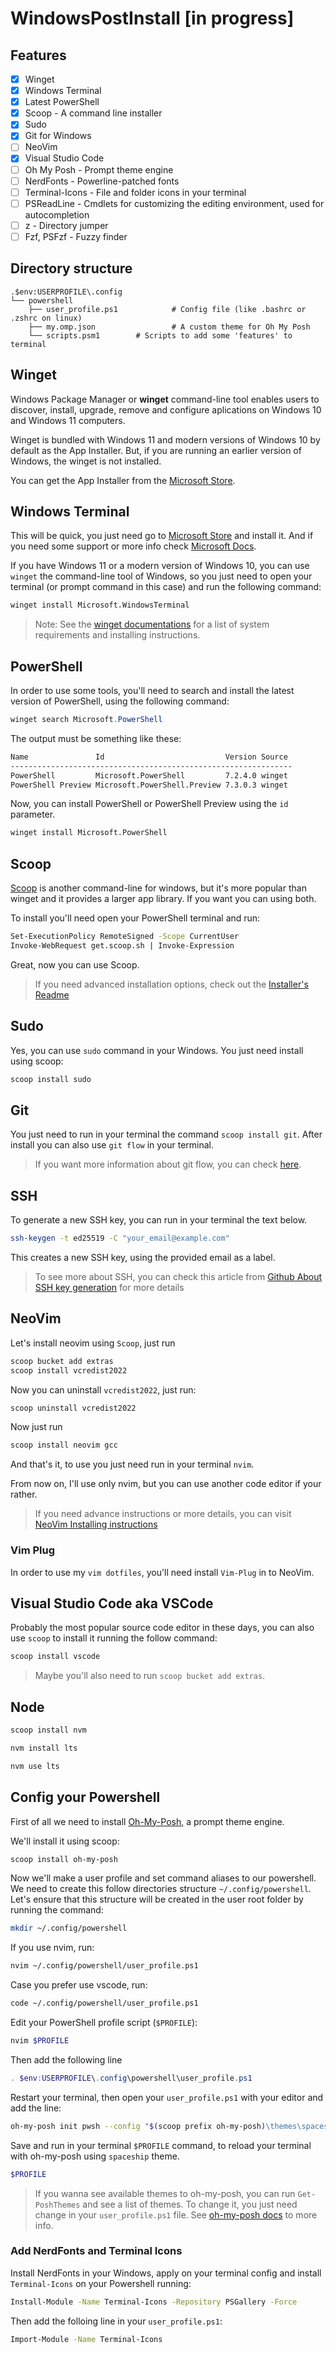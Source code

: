 # WindowsPostInstall [in progress]

## Features

- [x] Winget
- [x] Windows Terminal
- [x] Latest PowerShell
- [x] Scoop - A command line installer
- [x] Sudo
- [x] Git for Windows
- [ ] NeoVim
- [x] Visual Studio Code
- [ ] Oh My Posh - Prompt theme engine
- [ ] NerdFonts - Powerline-patched fonts
- [ ] Terminal-Icons - File and folder icons in your terminal
- [ ] PSReadLine - Cmdlets for customizing the editing environment, used for autocompletion
- [ ] z - Directory jumper
- [ ] Fzf, PSFzf - Fuzzy finder

## Directory structure

    .$env:USERPROFILE\.config
    └── powershell
    	├── user_profile.ps1        	# Config file (like .bashrc or .zshrc on linux)
    	├── my.omp.json                 # A custom theme for Oh My Posh
    	└── scripts.psm1		# Scripts to add some 'features' to terminal

## Winget

Windows Package Manager or **winget** command-line tool enables users to
discover, install, upgrade, remove and configure aplications on Windows 10 and
Windows 11 computers.

Winget is bundled with Windows 11 and modern versions of Windows 10 by default
as the App Installer. But, if you are running an earlier version of Windows, the
winget is not installed.

You can get the App Installer from the [Microsoft Store](https://www.microsoft.com/p/app-installer/9nblggh4nns1#activetab=pivot:overviewtab).

## Windows Terminal

This will be quick, you just need go to [Microsoft Store](https://aka.ms/terminal) and install it. And if you need some support or more info check [Microsoft Docs](https://docs.microsoft.com/en-us/windows/terminal/install).

If you have Windows 11 or a modern version of Windows 10, you can use `winget` the command-line tool of Windows, so you just need to open your terminal (or prompt command in this case) and run the following command:

```bash
winget install Microsoft.WindowsTerminal
```

> Note: See the [winget documentations](https://docs.microsoft.com/en-us/windows/package-manager/winget) for a list of system requirements and installing instructions.

## PowerShell

In order to use some tools, you'll need to search and install the latest version of PowerShell, using the following command:

```Powershell
winget search Microsoft.PowerShell
```

The output must be something like these:

```bash
Name               Id                           Version Source
---------------------------------------------------------------
PowerShell         Microsoft.PowerShell         7.2.4.0 winget
PowerShell Preview Microsoft.PowerShell.Preview 7.3.0.3 winget
```

Now, you can install PowerShell or PowerShell Preview using the `id` parameter.

```bash
winget install Microsoft.PowerShell
```

## Scoop

[Scoop](https://scoop.sh/) is another command-line for windows, but it's more popular than winget and it provides a larger app library. If you want you can using both.

To install you'll need open your PowerShell terminal and run:

```bash
Set-ExecutionPolicy RemoteSigned -Scope CurrentUser
Invoke-WebRequest get.scoop.sh | Invoke-Expression
```

Great, now you can use Scoop.

> If you need advanced installation options, check out the [Installer's Readme](https://github.com/ScoopInstaller/Install#readme)

## Sudo

Yes, you can use `sudo` command in your Windows. You just need install using scoop:

```bash
scoop install sudo
```

## Git

You just need to run in your terminal the command `scoop install git`. After
install you can also use `git flow` in your terminal.

> If you want more information about git flow, you can check [here](https://www.atlassian.com/git/tutorials/comparing-workflows/gitflow-workflow).

## SSH <!-- TODO: Add instructions to generate ssh keys, and link to github docs about it -->

To generate a new SSH key, you can run in your terminal the text below.

```bash
ssh-keygen -t ed25519 -C "your_email@example.com"
```

This creates a new SSH key, using the provided email as a label.

> To see more about SSH, you can check this article from [Github About SSH key
> generation](https://docs.github.com/en/authentication/connecting-to-github-with-ssh/generating-a-new-ssh-key-and-adding-it-to-the-ssh-agent) for more details

## NeoVim

Let's install neovim using `Scoop`, just run

```bash
scoop bucket add extras
scoop install vcredist2022
```

Now you can uninstall `vcredist2022`, just run:

```bash
scoop uninstall vcredist2022
```

Now just run

```bash
scoop install neovim gcc
```

And that's it, to use you just need run in your terminal `nvim`.

From now on, I'll use only nvim, but you can use another code editor if your rather.

> If you need advance instructions or more details, you can visit [NeoVim Installing instructions](https://github.com/neovim/neovim/wiki/Installing-Neovim)

### Vim Plug

In order to use my `vim dotfiles`, you'll need install `Vim-Plug` in to NeoVim.

## Visual Studio Code aka VSCode

<!-- TODO: Rewrite this section, actually you'll really need run `scoop bucket add extras` before try install vscode -->

Probably the most popular source code editor in these days, you can also use `scoop` to install it running the follow command:

```bash
scoop install vscode
```

> Maybe you'll also need to run `scoop bucket add extras`.

## Node

```bash
scoop install nvm
```

```bash
nvm install lts
```

```bash
nvm use lts
```

<!--
Using `nvm` (Node Version Manager) makes it easier to install and manage multiple versions of Node.js on a single local environment. If you only need a single version of Node.js right now, I recommend you to using nvm because it allows you to switch between different versions of Node (depending on the requirements of your project) with minimal hassle.



To install nvm, you can follow guide available on [nvm github repository](https://github.com/nvm-sh/nvm). But here, we'll install using scoop: -->

<!-- > Note: Nvm is not recommended to use in production enviroment, in this case you can use a S.O package to install a Node.js version that you need. -->

<!-- > Note: You shouldn't use NVM in production enviroment, in this case you can use a S.O package to install a Node.js version that you need. -->

## Config your Powershell

First of all we need to install [Oh-My-Posh](https://ohmyposh.dev), a prompt theme engine.

We'll install it using scoop:

```bash
scoop install oh-my-posh
```

Now we'll make a user profile and set command aliases to our powershell. We need to create this follow directories structure `~/.config/powershell`.
Let's ensure that this structure will be created in the user root folder by running the command:

```bash
mkdir ~/.config/powershell
```

If you use nvim, run:

```bash
nvim ~/.config/powershell/user_profile.ps1
```

Case you prefer use vscode, run:

```bash
code ~/.config/powershell/user_profile.ps1
```

Edit your PowerShell profile script (`$PROFILE`):

```powershell
nvim $PROFILE
```

Then add the following line

```powershell
. $env:USERPROFILE\.config\powershell\user_profile.ps1
```

Restart your terminal, then open your `user_profile.ps1` with your editor and add the line:

```bash
oh-my-posh init pwsh --config "$(scoop prefix oh-my-posh)\themes\spaceship.omp.json" | Invoke-Expression
```

Save and run in your terminal `$PROFILE` command, to reload your terminal with oh-my-posh using `spaceship` theme.

```bash
$PROFILE
```

> If you wanna see available themes to oh-my-posh, you can run `Get-PoshThemes` and see a list of themes. To change it, you just need change in your `user_profile.ps1` file. See [oh-my-posh docs](https://ohmyposh.dev/docs/installation/customize) to more info.

### Add NerdFonts and Terminal Icons

Install NerdFonts in your Windows, apply on your terminal config and install `Terminal-Icons` on your Powershell running:

```bash
Install-Module -Name Terminal-Icons -Repository PSGallery -Force
```

Then add the folloing line in your `user_profile.ps1`:

```bash
Import-Module -Name Terminal-Icons
```

<!-- TODO: Update instructions to setup user_profile.ps1 -->
<!-- TODO: Add instructions to fix and setup user_profile.ps1 -->
